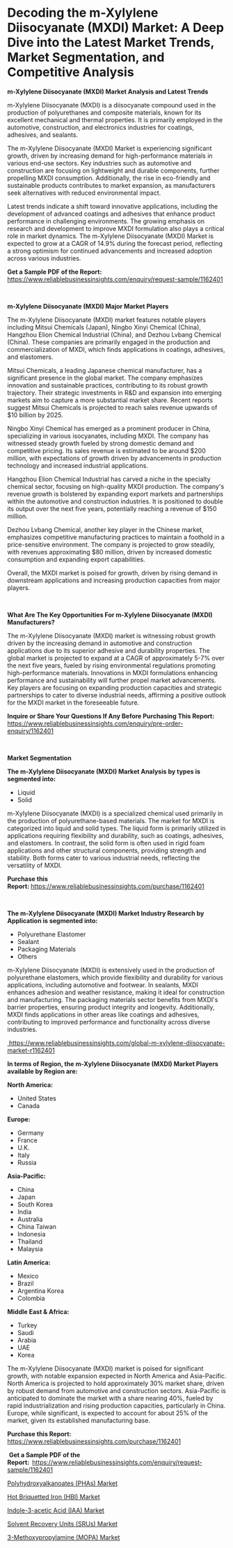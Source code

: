 <p><h1>Decoding the m-Xylylene Diisocyanate (MXDI) Market: A Deep Dive into the Latest Market Trends, Market Segmentation, and Competitive Analysis</h1></p><p><strong>m-Xylylene Diisocyanate (MXDI) Market Analysis and Latest Trends</strong></p>
<p><p>m-Xylylene Diisocyanate (MXDI) is a diisocyanate compound used in the production of polyurethanes and composite materials, known for its excellent mechanical and thermal properties. It is primarily employed in the automotive, construction, and electronics industries for coatings, adhesives, and sealants.</p><p>The m-Xylylene Diisocyanate (MXDI) Market is experiencing significant growth, driven by increasing demand for high-performance materials in various end-use sectors. Key industries such as automotive and construction are focusing on lightweight and durable components, further propelling MXDI consumption. Additionally, the rise in eco-friendly and sustainable products contributes to market expansion, as manufacturers seek alternatives with reduced environmental impact.</p><p>Latest trends indicate a shift toward innovative applications, including the development of advanced coatings and adhesives that enhance product performance in challenging environments. The growing emphasis on research and development to improve MXDI formulation also plays a critical role in market dynamics. The m-Xylylene Diisocyanate (MXDI) Market is expected to grow at a CAGR of 14.9% during the forecast period, reflecting a strong optimism for continued advancements and increased adoption across various industries.</p></p>
<p><strong>Get a Sample PDF of the Report:&nbsp;</strong> <a href="https://www.reliablebusinessinsights.com/enquiry/request-sample/1162401?utm_campaign=1106&utm_medium=2&utm_source=Github&utm_content=ia&utm_term=02022025&utm_id=m-xylylene-diisocyanate-mxdi">https://www.reliablebusinessinsights.com/enquiry/request-sample/1162401</a></p>
<p>&nbsp;</p>
<p><strong>m-Xylylene Diisocyanate (MXDI) Major Market Players</strong></p>
<p><p>The m-Xylylene Diisocyanate (MXDI) market features notable players including Mitsui Chemicals (Japan), Ningbo Xinyi Chemical (China), Hangzhou Elion Chemical Industrial (China), and Dezhou Lvbang Chemical (China). These companies are primarily engaged in the production and commercialization of MXDI, which finds applications in coatings, adhesives, and elastomers.</p><p>Mitsui Chemicals, a leading Japanese chemical manufacturer, has a significant presence in the global market. The company emphasizes innovation and sustainable practices, contributing to its robust growth trajectory. Their strategic investments in R&D and expansion into emerging markets aim to capture a more substantial market share. Recent reports suggest Mitsui Chemicals is projected to reach sales revenue upwards of $10 billion by 2025.</p><p>Ningbo Xinyi Chemical has emerged as a prominent producer in China, specializing in various isocyanates, including MXDI. The company has witnessed steady growth fueled by strong domestic demand and competitive pricing. Its sales revenue is estimated to be around $200 million, with expectations of growth driven by advancements in production technology and increased industrial applications.</p><p>Hangzhou Elion Chemical Industrial has carved a niche in the specialty chemical sector, focusing on high-quality MXDI production. The company's revenue growth is bolstered by expanding export markets and partnerships within the automotive and construction industries. It is positioned to double its output over the next five years, potentially reaching a revenue of $150 million.</p><p>Dezhou Lvbang Chemical, another key player in the Chinese market, emphasizes competitive manufacturing practices to maintain a foothold in a price-sensitive environment. The company is projected to grow steadily, with revenues approximating $80 million, driven by increased domestic consumption and expanding export capabilities.</p><p>Overall, the MXDI market is poised for growth, driven by rising demand in downstream applications and increasing production capacities from major players.</p></p>
<p>&nbsp;</p>
<p><strong>What Are The Key Opportunities For m-Xylylene Diisocyanate (MXDI) Manufacturers?</strong></p>
<p><p>The m-Xylylene Diisocyanate (MXDI) market is witnessing robust growth driven by the increasing demand in automotive and construction applications due to its superior adhesive and durability properties. The global market is projected to expand at a CAGR of approximately 5-7% over the next five years, fueled by rising environmental regulations promoting high-performance materials. Innovations in MXDI formulations enhancing performance and sustainability will further propel market advancements. Key players are focusing on expanding production capacities and strategic partnerships to cater to diverse industrial needs, affirming a positive outlook for the MXDI market in the foreseeable future.</p></p>
<p><strong>Inquire or Share Your Questions If Any Before Purchasing This Report:</strong> <a href="https://www.reliablebusinessinsights.com/enquiry/pre-order-enquiry/1162401?utm_campaign=1106&utm_medium=2&utm_source=Github&utm_content=ia&utm_term=02022025&utm_id=m-xylylene-diisocyanate-mxdi">https://www.reliablebusinessinsights.com/enquiry/pre-order-enquiry/1162401</a></p>
<p>&nbsp;</p>
<p><strong>Market Segmentation</strong></p>
<p><strong>The m-Xylylene Diisocyanate (MXDI) Market Analysis by types is segmented into:</strong></p>
<p><ul><li>Liquid</li><li>Solid</li></ul></p>
<p><p>m-Xylylene Diisocyanate (MXDI) is a specialized chemical used primarily in the production of polyurethane-based materials. The market for MXDI is categorized into liquid and solid types. The liquid form is primarily utilized in applications requiring flexibility and durability, such as coatings, adhesives, and elastomers. In contrast, the solid form is often used in rigid foam applications and other structural components, providing strength and stability. Both forms cater to various industrial needs, reflecting the versatility of MXDI.</p></p>
<p><strong>Purchase this Report:&nbsp;</strong><a href="https://www.reliablebusinessinsights.com/purchase/1162401?utm_campaign=1106&utm_medium=2&utm_source=Github&utm_content=ia&utm_term=02022025&utm_id=m-xylylene-diisocyanate-mxdi">https://www.reliablebusinessinsights.com/purchase/1162401</a></p>
<p>&nbsp;</p>
<p><strong>The m-Xylylene Diisocyanate (MXDI) Market Industry Research by Application is segmented into:</strong></p>
<p><ul><li>Polyurethane Elastomer</li><li>Sealant</li><li>Packaging Materials</li><li>Others</li></ul></p>
<p><p>m-Xylylene Diisocyanate (MXDI) is extensively used in the production of polyurethane elastomers, which provide flexibility and durability for various applications, including automotive and footwear. In sealants, MXDI enhances adhesion and weather resistance, making it ideal for construction and manufacturing. The packaging materials sector benefits from MXDI's barrier properties, ensuring product integrity and longevity. Additionally, MXDI finds applications in other areas like coatings and adhesives, contributing to improved performance and functionality across diverse industries.</p></p>
<p><a href="https://www.reliablebusinessinsights.com/global-m-xylylene-diisocyanate-market-r1162401?utm_campaign=1106&utm_medium=2&utm_source=Github&utm_content=ia&utm_term=02022025&utm_id=m-xylylene-diisocyanate-mxdi">&nbsp;https://www.reliablebusinessinsights.com/global-m-xylylene-diisocyanate-market-r1162401</a></p>
<p><strong>In terms of Region, the m-Xylylene Diisocyanate (MXDI) Market Players available by Region are:</strong></p>
<p>
    <p> <strong> North America: </strong>
        <ul>
            <li>United States</li>
            <li>Canada</li>
        </ul>
        </p> 
    <p> <strong> Europe: </strong>
        <ul>
            <li>Germany</li>
            <li>France</li>
            <li>U.K.</li>
            <li>Italy</li>
            <li>Russia</li>
        </ul>
        </p> 
    <p> <strong> Asia-Pacific: </strong>
        <ul>
            <li>China</li>
            <li>Japan</li>
            <li>South Korea</li>
            <li>India</li>
            <li>Australia</li>
            <li>China Taiwan</li>
            <li>Indonesia</li>
            <li>Thailand</li>
            <li>Malaysia</li>
        </ul>
        </p> 
    <p> <strong> Latin America: </strong>
        <ul>
            <li>Mexico</li>
            <li>Brazil</li>
            <li>Argentina Korea</li>
            <li>Colombia</li>
        </ul>
        </p> 
    <p> <strong> Middle East & Africa: </strong>
        <ul>
            <li>Turkey</li>
            <li>Saudi</li>
            <li>Arabia</li>
            <li>UAE</li>
            <li>Korea</li>
        </ul>
    </p>
    </p>
<p><p>The m-Xylylene Diisocyanate (MXDI) market is poised for significant growth, with notable expansion expected in North America and Asia-Pacific. North America is projected to hold approximately 30% market share, driven by robust demand from automotive and construction sectors. Asia-Pacific is anticipated to dominate the market with a share nearing 40%, fueled by rapid industrialization and rising production capacities, particularly in China. Europe, while significant, is expected to account for about 25% of the market, given its established manufacturing base.</p></p>
<p><strong>Purchase this Report: </strong><a href="https://www.reliablebusinessinsights.com/purchase/1162401?utm_campaign=1106&utm_medium=2&utm_source=Github&utm_content=ia&utm_term=02022025&utm_id=m-xylylene-diisocyanate-mxdi">https://www.reliablebusinessinsights.com/purchase/1162401</a></p>
<p>&nbsp;<strong>Get a Sample PDF of the Report:&nbsp;&nbsp;</strong><a href="https://www.reliablebusinessinsights.com/enquiry/request-sample/1162401?utm_campaign=1106&utm_medium=2&utm_source=Github&utm_content=ia&utm_term=02022025&utm_id=m-xylylene-diisocyanate-mxdi">https://www.reliablebusinessinsights.com/enquiry/request-sample/1162401</a></p>
<p><strong></strong></p>
<p><p><a href="https://github.com/aistraasinyo/Market-Research-Report-List-1/blob/main/polyhydroxyalkanoates-phas-market.md?utm_campaign=1106&utm_medium=2&utm_source=Github&utm_content=ia&utm_term=02022025&utm_id=m-xylylene-diisocyanate-mxdi">Polyhydroxyalkanoates (PHAs) Market</a></p><p><a href="https://github.com/ivetasyizhi/Market-Research-Report-List-1/blob/main/hot-briquetted-iron-hbi-market.md?utm_campaign=1106&utm_medium=2&utm_source=Github&utm_content=ia&utm_term=02022025&utm_id=m-xylylene-diisocyanate-mxdi">Hot Briquetted Iron (HBI) Market</a></p><p><a href="https://github.com/sadimsamid/Market-Research-Report-List-1/blob/main/indole-3-acetic-acid-iaa-market.md?utm_campaign=1106&utm_medium=2&utm_source=Github&utm_content=ia&utm_term=02022025&utm_id=m-xylylene-diisocyanate-mxdi">Indole-3-acetic Acid (IAA) Market</a></p><p><a href="https://github.com/boysabotzoc/Market-Research-Report-List-1/blob/main/solvent-recovery-units-srus-market.md?utm_campaign=1106&utm_medium=2&utm_source=Github&utm_content=ia&utm_term=02022025&utm_id=m-xylylene-diisocyanate-mxdi">Solvent Recovery Units (SRUs) Market</a></p><p><a href="https://github.com/penecorodz74/Market-Research-Report-List-1/blob/main/3-methoxypropylamine-mopa-market.md?utm_campaign=1106&utm_medium=2&utm_source=Github&utm_content=ia&utm_term=02022025&utm_id=m-xylylene-diisocyanate-mxdi">3-Methoxypropylamine (MOPA) Market</a></p></p>